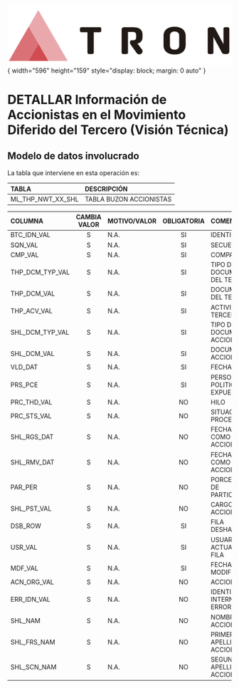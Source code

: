 ![Imagen LOGO](./00-Imagen/logo-TRON.png){ width="596" height="159" style="display: block; margin: 0 auto" }

# DETALLAR Información de Accionistas en el Movimiento Diferido del Tercero (**Visión Técnica**)

## **Modelo de datos involucrado**
La tabla que interviene en esta operación es:

| TABLA | DESCRIPCIÓN |
|:--- |:--- |
| ML_THP_NWT_XX_SHL              | TABLA BUZON ACCIONISTAS                                                                             |

| COLUMNA | CAMBIA VALOR | MOTIVO/VALOR | OBLIGATORIA | COMENTARIO |
|:--- |:---: |:--- |:---: |:--- |
| BTC_IDN_VAL | S | N.A. | SI | IDENTIFICADOR | 
| SQN_VAL | S | N.A. | SI | SECUENCIA | 
| CMP_VAL | S | N.A. | SI | COMPANIA | 
| THP_DCM_TYP_VAL | S | N.A. | SI | TIPO DEL DOCUMENTO DEL TERCERO | 
| THP_DCM_VAL | S | N.A. | SI | DOCUMENTO DEL TERCERO | 
| THP_ACV_VAL | S | N.A. | SI | ACTIVIDAD TERCERO | 
| SHL_DCM_TYP_VAL | S | N.A. | SI | TIPO DEL DOCUMENTO ACCIONISTA | 
| SHL_DCM_VAL | S | N.A. | SI | DOCUMENTO ACCIONISTA | 
| VLD_DAT | S | N.A. | SI | FECHA VALIDEZ | 
| PRS_PCE | S | N.A. | SI | PERSONA POLITICAMENTE EXPUESTA | 
| PRC_THD_VAL | S | N.A. | NO | HILO | 
| PRC_STS_VAL | S | N.A. | NO | SITUACION DEL PROCESO | 
| SHL_RGS_DAT | S | N.A. | NO | FECHA DE ALTA COMO ACCIONISTA | 
| SHL_RMV_DAT | S | N.A. | NO | FECHA DE BAJA COMO ACCIONISTA | 
| PAR_PER | S | N.A. | NO | PORCENTAJE DE PARTICIPACION | 
| SHL_PST_VAL | S | N.A. | NO | CARGO DE ACCIONISTA | 
| DSB_ROW | S | N.A. | SI | FILA DESHABILITADA | 
| USR_VAL | S | N.A. | SI | USUARIO QUE ACTUALIZO LA FILA | 
| MDF_VAL | S | N.A. | SI | FECHA MODIFICACION | 
| ACN_ORG_VAL | S | N.A. | NO | ACCION ORIGEN | 
| ERR_IDN_VAL | S | N.A. | NO | IDENTIFICADOR INTERNO DEL ERROR | 
| SHL_NAM | S | N.A. | NO | NOMBRE DEL ACCIONISTA | 
| SHL_FRS_NAM | S | N.A. | NO | PRIMER APELLIDO DEL ACCIONISTA | 
| SHL_SCN_NAM | S | N.A. | NO | SEGUNDO APELLIDO DEL ACCIONISTA | 
